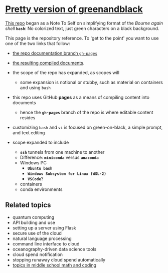 # [Pretty version of greenandblack](https://robfatland.github.io/greenandblack/)

[This repo](https://github.com/robfatland/greenandblack/tree/main)
began as a Note To Self on simplifying format of the *Bourne again shell* **`bash`**: 
No colorized text, just green characters on a black background.


This page is the repository reference. To 'get to the point' you want to use one of the 
two links that follow:

- [the repo documentation branch `gh-pages`](https://github.com/robfatland/greenandblack/tree/gh-pages)
- [the resulting compiled documents](https://robfatland.github.io/greenandblack).


- the scope of the repo has expanded, as scopes will
    - some expansion is notional or stubby, such as material on containers and using `bash`
- this repo uses GitHub **pages** as a means of compiling content into documents
    - hence the **`gh-pages`** branch of the repo is where editable content resides
- customizing `bash` and `vi` is focused on green-on-black, a simple prompt, and text editing
- scope expanded to include
    - **`ssh`** tunnels from one machine to another
    - Difference: **`miniconda`** versus **`anaconda`**
    - Windows PC
        - **`Ubuntu bash`**
        - **`Windows Subsystem for Linux (WSL-2)`**
        - **`VSCode`**?
    - containers
    - conda environments


## Related topics


- quantum computing
- API building and use
- setting up a server using Flask
- secure use of the cloud
- natural language processing
- command line interface to cloud
- oceanography-driven data science tools
- cloud spend notification
- stopping runaway cloud spend automatically
- [topics in middle school math and coding](https://github.com/robfatland/othermathclub)
